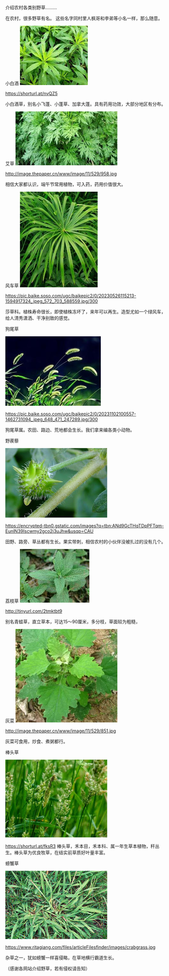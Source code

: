 介绍农村各类别野草.........


在农村，很多野草有名。 这些名字同村里人枫哥和李弟等小名一样，那么随意。

小白酒
![介绍农村各类别野草](https://github.com/ywangnccu/ywang/blob/main/images/Grass/smallwinegrass.jpg)

https://shorturl.at/nvQZ5

小白酒草，别名小飞蓬、小蓬草、加拿大蓬。具有药用功效，大部分地区有分布。

 
艾草
![介绍农村各类别野草](https://github.com/ywangnccu/ywang/blob/main/images/Grass/Grass.jpg)

http://image.thepaper.cn/www/image/11/529/958.jpg

相信大家都认识，端午节常用植物，可入药，药用价值很大。


风车草
![介绍农村各类别野草](https://github.com/ywangnccu/ywang/blob/main/images/Grass/Grass1.jpg)

https://pic.baike.soso.com/ugc/baikepic2/0/20230526115213-1594917324_jpeg_572_703_588559.jpg/300

莎草科。植株寿命很长，即使植株冻坏了，来年可以再生。造型尤如一个绿风车，给人清秀潇洒、干净别致的感觉。

 
狗尾草

![介绍农村各类别野草](https://github.com/ywangnccu/ywang/blob/main/images/Grass/Setaria.jpg)

https://pic.baike.soso.com/ugc/baikepic2/0/20231102100557-1462731094_jpeg_648_471_247289.jpg/300

狗尾草属。农田、路边、荒地都会生长。我们拿来编各类小动物。


野蒺藜

![介绍农村各类别野草](https://github.com/ywangnccu/ywang/blob/main/images/Grass/Tribulus.jpg)

https://encrypted-tbn0.gstatic.com/images?q=tbn:ANd9GcTHqTDpPFTqm-EunlN39Iscwmy2gco2j3uJhw&usqp=CAU

田野、路旁、草丛都有生长。果实带刺，相信农村的小伙伴没被扎过的没有几个。


荔枝草
![介绍农村各类别野草](https://github.com/ywangnccu/ywang/blob/main/images/Grass/LycheeGrass.jpg)

http://tinyurl.com/2tmktbt9

别名青蛙草，直立草本，可达15～90厘米，多分枝，草面较为粗糙，


灰菜
![介绍农村各类别野草](https://github.com/ywangnccu/ywang/blob/main/images/Grass/GrayGrass.jpg)

http://image.thepaper.cn/www/image/11/529/851.jpg

灰菜可食用，炒食、煮粥都行。
 

棒头草

![介绍农村各类别野草](https://github.com/ywangnccu/ywang/blob/main/images/Grass/Coleuschinensis.jpg)

https://shorturl.at/fksR3
棒头草，禾本目，禾本科、属一年生草本植物，秆丛生。棒头草为优良牧草，在结实前草质好叶量丰富。


螃蟹草

![介绍农村各类别野草](https://github.com/ywangnccu/ywang/blob/main/images/Grass/CrabGrass.jpg)

https://www.ritagiang.com/files/articleFilesfinder/images/crabgrass.jpg

杂草之一，犹如螃蟹一样喜侵略，在草地横行霸道生长。


（感谢各网站介绍野草，若有侵权请告知）
